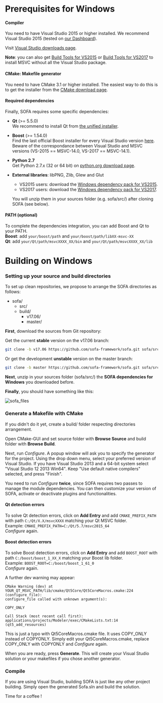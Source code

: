 Prerequisites for Windows
=========================


#### Compiler

You need to have Visual Studio 2015 or higher installed. We recommend Visual Studio 2015 (tested on [our Dashboard](http://www.sofa-framework.org/dash/)).

Visit [Visual Studio downloads page](https://www.visualstudio.com/fr-fr/downloads/download-visual-studio-vs.aspx).

**Note**: you can also get [Build Tools for VS2015](https://www.microsoft.com/en-us/download/details.aspx?id=48159) or [Build Tools for VS2017](https://www.visualstudio.com/fr/thank-you-downloading-visual-studio/?sku=BuildTools&rel=15) to install MSVC without all the Visual Studio package.


#### CMake: Makefile generator

You need to have CMake 3.1 or higher installed.
The easiest way to do this is to get the installer from the [CMake download page](https://cmake.org/download/).


#### Required dependencies

Finally, SOFA requires some specific dependencies:

-   **Qt** (>= 5.5.0)  
    We recommend to install Qt from [the unified installer](http://download.qt.io/official_releases/online_installers).  

-   **Boost** (>= 1.54.0)  
    Find the last official Boost installer for every Visual Studio version
    [here](https://sourceforge.net/projects/boost/files/boost-binaries/).
    Beware of the correspondance between Visual Studio and MSVC versions (VS-2015 == MSVC-14.0, VS-2017 == MSVC-14.1).

-   **Python 2.7**  
    Get Python 2.7.x (32 or 64 bit) on [python.org download page](https://www.python.org/downloads/windows/).

-   **External libraries**: libPNG, Zlib, Glew and Glut  
    -   VS2015 users: download the [Windows dependency pack for VS2015](https://www.sofa-framework.org/download/WinDepPack/VS-2015/latest).
    -   VS2017 users: download the [Windows dependency pack for VS2017](https://www.sofa-framework.org/download/WinDepPack/VS-2017/latest).

    You will unzip them in your sources folder (e.g. sofa/src/) after cloning SOFA (see below).


#### PATH (optional)

To complete the dependencies integration, you can add Boost and Qt to your PATH.  
**Boost**: add `your/boost/path` and `your/boost/path/libXX-msvc-XX`  
**Qt**: add `your/Qt/path/msvcXXXX_XX/bin` and `your/Qt/path/msvcXXXX_XX/lib`


Building on Windows
===================


### Setting up your source and build directories

To set up clean repositories, we propose to arrange the SOFA directories
as follows:

-   sofa/
    -   src/
    -   build/
        -   v17.06/
        -   master/

**First**, download the sources from Git repository:

Get the current **stable** version on the v17.06 branch:
```bash
git clone -b v17.06 https://github.com/sofa-framework/sofa.git sofa/src/
```

Or get the development **unstable** version on the master branch:
```bash
git clone -b master https://github.com/sofa-framework/sofa.git sofa/src/
```

**Next**, unzip in your sources folder (sofa/src/) the **SOFA
dependencies for Windows** you downloaded before.

**Finally**, you should have something like this:

![sofa_files](https://www.sofa-framework.org/wp-content/uploads/2015/11/sofa_files.png)


### Generate a Makefile with CMake

If you didn't do it yet, create a build/ folder respecting directories
arrangement.

Open CMake-GUI and set source folder with **Browse Source** and build
folder with **Browse Build**.

Next, run *Configure*. A popup window will ask you to specify the
generator for the project. Using the drop down menu, select your
preferred version of Visual Studio. If you have Visual Studio 2013 and a
64-bit system select "Visual Studio 12 2013 Win64". Keep "Use default
native compilers" selected, and press "Finish".

You need to run *Configure* **twice**, since SOFA requires two passes to
manage the module dependencies. You can then customize your version of
SOFA, activate or deactivate plugins and functionalities.

#### Qt detection errors
To solve Qt detection errors, click on **Add Entry** and add
`CMAKE_PREFIX_PATH` with path `C:/Qt/X.X/msvcXXXX` matching your
Qt MSVC folder.  
Example: `CMAKE_PREFIX_PATH=C:/Qt/5.7/msvc2015_64`  
*Configure* again.

#### Boost detection errors
To solve Boost detection errors, click on **Add Entry** and add
`BOOST_ROOT` with path `C:/boost/boost_1_XX_X` matching your
Boost lib folder.  
Example: `BOOST_ROOT=C:/boost/boost_1_61_0`  
*Configure* again.

A further dev warning may appear:

    CMake Warning (dev) at YOUR_QT_MSVC_PATH/lib/cmake/Qt5Core/Qt5CoreMacros.cmake:224 (configure_file):
    configure_file called with unknown argument(s):

    COPY_ONLY

    Call Stack (most recent call first):
    applications/projects/Modeler/exec/CMakeLists.txt:14 (qt5_add_resources)

This is just a typo with Qt5CoreMacros.cmake file. It uses COPY\_ONLY
instead of COPYONLY. Simply edit your Qt5CoreMacros.cmake, replace
COPY\_ONLY with COPYONLY and *Configure* again.

When you are ready, press **Generate**. This will create your Visual
Studio solution or your makefiles if you chose another generator.


### Compile

If you are using Visual Studio, building SOFA is just like any other
project building. Simply open the generated Sofa.sln and build the
solution.

Time for a coffee !

